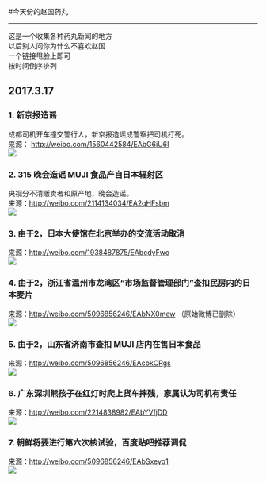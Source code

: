 ﻿#今天份的赵国药丸


---

这是一个收集各种药丸新闻的地方  
以后别人问你为什么不喜欢赵国  
一个链接甩脸上即可  
按时间倒序排列  

## 2017.3.17
### 1. 新京报造谣
成都司机开车撞交警行人，新京报造谣成警察把司机打死。  
来源： http://weibo.com/1560442584/EAbG6jU6I  
![](https://github.com/chinese-pill/chinese-pill/raw/master/img/20170317/1.png)

### 2. 315 晚会造谣 MUJI 食品产自日本辐射区
央视分不清贩卖者和原产地，晚会造谣。  
来源：http://weibo.com/2114134034/EA2qHFsbm  
![](https://github.com/chinese-pill/chinese-pill/raw/master/img/20170317/7.png)

### 3. 由于2，日本大使馆在北京举办的交流活动取消
来源：http://weibo.com/1938487875/EAbcdyFwo  
![](https://github.com/chinese-pill/chinese-pill/raw/master/img/20170317/2.png)

### 4. 由于2，浙江省温州市龙湾区“市场监督管理部门”查扣民房内的日本麦片
来源：http://weibo.com/5096856246/EAbNX0mew （原始微博已删除）  
![](https://github.com/chinese-pill/chinese-pill/raw/master/img/20170317/3.png)

### 5. 由于2，山东省济南市查扣 MUJI 店内在售日本食品
来源：http://weibo.com/5096856246/EAcbkCRgs  
![](https://github.com/chinese-pill/chinese-pill/raw/master/img/20170317/6.png)

### 6. 广东深圳熊孩子在红灯时爬上货车摔残，家属认为司机有责任
来源：http://weibo.com/2214838982/EAbYVfjDD  
![](https://github.com/chinese-pill/chinese-pill/raw/master/img/20170317/4.png)

### 7. 朝鲜将要进行第六次核试验，百度贴吧推荐调侃
来源：http://weibo.com/5096856246/EAbSxeyq1  
![](https://github.com/chinese-pill/chinese-pill/raw/master/img/20170317/5.png)

